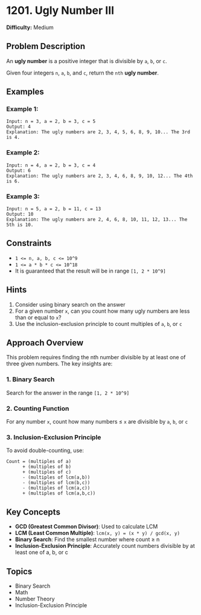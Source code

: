 # 1201. Ugly Number III

**Difficulty:** Medium

## Problem Description

An **ugly number** is a positive integer that is divisible by `a`, `b`, or `c`.

Given four integers `n`, `a`, `b`, and `c`, return the `nth` **ugly number**.

## Examples

### Example 1:
```
Input: n = 3, a = 2, b = 3, c = 5
Output: 4
Explanation: The ugly numbers are 2, 3, 4, 5, 6, 8, 9, 10... The 3rd is 4.
```

### Example 2:
```
Input: n = 4, a = 2, b = 3, c = 4
Output: 6
Explanation: The ugly numbers are 2, 3, 4, 6, 8, 9, 10, 12... The 4th is 6.
```

### Example 3:
```
Input: n = 5, a = 2, b = 11, c = 13
Output: 10
Explanation: The ugly numbers are 2, 4, 6, 8, 10, 11, 12, 13... The 5th is 10.
```

## Constraints

- `1 <= n, a, b, c <= 10^9`
- `1 <= a * b * c <= 10^18`
- It is guaranteed that the result will be in range `[1, 2 * 10^9]`

## Hints

1. Consider using binary search on the answer
2. For a given number `x`, can you count how many ugly numbers are less than or equal to `x`?
3. Use the inclusion-exclusion principle to count multiples of `a`, `b`, or `c`

## Approach Overview

This problem requires finding the nth number divisible by at least one of three given numbers. The key insights are:

### 1. Binary Search
Search for the answer in the range `[1, 2 * 10^9]`

### 2. Counting Function
For any number `x`, count how many numbers ≤ `x` are divisible by `a`, `b`, or `c`

### 3. Inclusion-Exclusion Principle
To avoid double-counting, use:

```
Count = (multiples of a) 
      + (multiples of b) 
      + (multiples of c) 
      - (multiples of lcm(a,b)) 
      - (multiples of lcm(b,c)) 
      - (multiples of lcm(a,c)) 
      + (multiples of lcm(a,b,c))
```

## Key Concepts

- **GCD (Greatest Common Divisor)**: Used to calculate LCM
- **LCM (Least Common Multiple)**: `lcm(x, y) = (x * y) / gcd(x, y)`
- **Binary Search**: Find the smallest number where count ≥ n
- **Inclusion-Exclusion Principle**: Accurately count numbers divisible by at least one of a, b, or c

## Topics

- Binary Search
- Math
- Number Theory
- Inclusion-Exclusion Principle